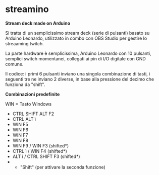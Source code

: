 # streamino
**Stream deck made on Arduino**

Si tratta di un semplicissimo stream deck (serie di pulsanti) basato su Arduino Leonardo, utilizzato in combo con OBS Studio per gestire lo streaaming twitch.

La parte hardware è semplicissima, Arduino Leonardo con 10 pulsanti, semplici switch momentanei, collegati ai pin di I/O digitale con GND comune.

Il codice: i primi 6 pulsanti inviano una singola combinazione di tasti, i seguenti tre ne inviano 2 diverse, in base alla pressione del decimo che funziona da "shift".

**Combinazioni predefinite**

WIN = Tasto Windows

- CTRL SHIFT ALT F2
- CTRL ALT ì
- WIN  F5
- WIN  F6
- WIN  F7
- WIN  F8
- WIN  F9 / WIN F3 (shifted*)
- CTRL ì  / WIN F4 (shifted*)
- ALT  ì / CTRL SHIFT F3 (shifted*)
- * "Shift" (per attivare la seconda funzione)

